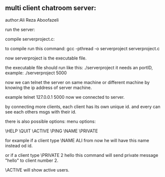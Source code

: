## multi client chatroom server:
author:Ali Reza Aboofazeli


run the server:

compile serverproject.c:

to compile run this command:
gcc -pthread -o serverproject serverproject.c

now serverproject is the executable file.

the executable file should run like this:
./serverproject <portID>
it needs an portID,
example: ./serverproject 5000

now we can telnet the server on same machine or different machine by knowing the ip address of server machine.

example telnet 127.0.0.1 5000
now we connected to server.


by connecting more clients, each client has its own unique id.
and every can see each others msgs with their id.

there is also possible options:
menu options:

\HELP
\QUIT
\ACTIVE
\PING
\NAME <nickname>
\PRIVATE <client id> <msg>


for example if a client type \NAME ALI from now he will have this name instead od id.

or if a client type \PRIVATE 2 hello  this command will send private message "hello" to client number 2.


\ACTIVE will show active users.
